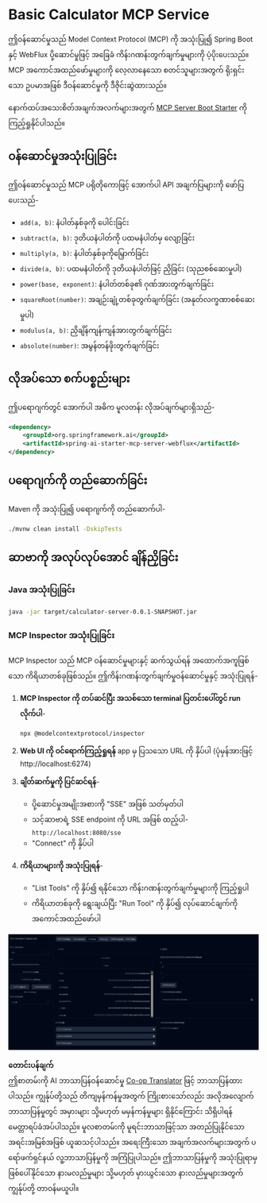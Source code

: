 <!--
CO_OP_TRANSLATOR_METADATA:
{
  "original_hash": "ed9cab32cc67c12d8969b407aa47100a",
  "translation_date": "2025-06-17T16:45:20+00:00",
  "source_file": "03-GettingStarted/01-first-server/solution/java/README.md",
  "language_code": "my"
}
-->
# Basic Calculator MCP Service

ဤဝန်ဆောင်မှုသည် Model Context Protocol (MCP) ကို အသုံးပြု၍ Spring Boot နှင့် WebFlux ပို့ဆောင်မှုဖြင့် အခြေခံ ကိန်းဂဏန်းတွက်ချက်မှုများကို ပံ့ပိုးပေးသည်။ MCP အကောင်အထည်ဖော်မှုများကို လေ့လာနေသော စတင်သူများအတွက် ရိုးရှင်းသော ဥပမာအဖြစ် ဒီဝန်ဆောင်မှုကို ဒီဇိုင်းဆွဲထားသည်။

နောက်ထပ်အသေးစိတ်အချက်အလက်များအတွက် [MCP Server Boot Starter](https://docs.spring.io/spring-ai/reference/api/mcp/mcp-server-boot-starter-docs.html) ကို ကြည့်ရှုနိုင်ပါသည်။


## ဝန်ဆောင်မှုအသုံးပြုခြင်း

ဤဝန်ဆောင်မှုသည် MCP ပရိုတိုကောဖြင့် အောက်ပါ API အချက်ပြများကို ဖော်ပြပေးသည်-

- `add(a, b)`: နံပါတ်နှစ်ခုကို ပေါင်းခြင်း
- `subtract(a, b)`: ဒုတိယနံပါတ်ကို ပထမနံပါတ်မှ လျော့ခြင်း
- `multiply(a, b)`: နံပါတ်နှစ်ခုကိုမြှောက်ခြင်း
- `divide(a, b)`: ပထမနံပါတ်ကို ဒုတိယနံပါတ်ဖြင့် ညှိခြင်း (သုညစစ်ဆေးမှုပါ)
- `power(base, exponent)`: နံပါတ်တစ်ခု၏ ဂုဏ်အားတွက်ချက်ခြင်း
- `squareRoot(number)`: အချဉ်းချုံ့တစ်ခုတွက်ချက်ခြင်း (အနုတ်လက္ခဏာစစ်ဆေးမှုပါ)
- `modulus(a, b)`: ညှိချိန်ကျန်ကျန်အားတွက်ချက်ခြင်း
- `absolute(number)`: အမွန်တန်ဖိုးတွက်ချက်ခြင်း

## လိုအပ်သော စက်ပစ္စည်းများ

ဤပရောဂျက်တွင် အောက်ပါ အဓိက မူလတန်း လိုအပ်ချက်များရှိသည်-

```xml
<dependency>
    <groupId>org.springframework.ai</groupId>
    <artifactId>spring-ai-starter-mcp-server-webflux</artifactId>
</dependency>
```

## ပရောဂျက်ကို တည်ဆောက်ခြင်း

Maven ကို အသုံးပြု၍ ပရောဂျက်ကို တည်ဆောက်ပါ-
```bash
./mvnw clean install -DskipTests
```

## ဆာဗာကို အလုပ်လုပ်အောင် ချိန်ညှိခြင်း

### Java အသုံးပြုခြင်း

```bash
java -jar target/calculator-server-0.0.1-SNAPSHOT.jar
```

### MCP Inspector အသုံးပြုခြင်း

MCP Inspector သည် MCP ဝန်ဆောင်မှုများနှင့် ဆက်သွယ်ရန် အထောက်အကူဖြစ်သော ကိရိယာတစ်ခုဖြစ်သည်။ ဤကိန်းဂဏန်းတွက်ချက်မှုဝန်ဆောင်မှုနှင့် အသုံးပြုရန်-

1. **MCP Inspector ကို တပ်ဆင်ပြီး အသစ်သော terminal ပြတင်းပေါ်တွင် run လိုက်ပါ**-
   ```bash
   npx @modelcontextprotocol/inspector
   ```

2. **Web UI ကို ဝင်ရောက်ကြည့်ရှုရန်** app မှ ပြသသော URL ကို နှိပ်ပါ (ပုံမှန်အားဖြင့် http://localhost:6274)

3. **ချိတ်ဆက်မှုကို ပြင်ဆင်ရန်**-
   - ပို့ဆောင်မှုအမျိုးအစားကို "SSE" အဖြစ် သတ်မှတ်ပါ
   - သင့်ဆာဗာရဲ့ SSE endpoint ကို URL အဖြစ် ထည့်ပါ- `http://localhost:8080/sse`
   - "Connect" ကို နှိပ်ပါ

4. **ကိရိယာများကို အသုံးပြုရန်**-
   - "List Tools" ကို နှိပ်၍ ရနိုင်သော ကိန်းဂဏန်းတွက်ချက်မှုများကို ကြည့်ရှုပါ
   - ကိရိယာတစ်ခုကို ရွေးချယ်ပြီး "Run Tool" ကို နှိပ်၍ လုပ်ဆောင်ချက်ကို အကောင်အထည်ဖော်ပါ

![MCP Inspector Screenshot](../../../../../../translated_images/tool.40e180a7b0d0fe2067cf96435532b01f63f7f8619d6b0132355a04b426b669ac.my.png)

**တောင်းပန်ချက်**  
ဤစာတမ်းကို AI ဘာသာပြန်ဝန်ဆောင်မှု [Co-op Translator](https://github.com/Azure/co-op-translator) ဖြင့် ဘာသာပြန်ထားပါသည်။ ကျွန်ုပ်တို့သည် တိကျမှန်ကန်မှုအတွက် ကြိုးစားသော်လည်း အလိုအလျောက် ဘာသာပြန်မှုတွင် အမှားများ သို့မဟုတ် မမှန်ကန်မှုများ ရှိနိုင်ကြောင်း သိရှိပါရန် မေတ္တာရပ်ခံအပ်ပါသည်။ မူလစာတမ်းကို မူရင်းဘာသာဖြင့်သာ အတည်ပြုနိုင်သော အရင်းအမြစ်အဖြစ် ယူဆသင့်ပါသည်။ အရေးကြီးသော အချက်အလက်များအတွက် ပရော်ဖက်ရှင်နယ် လူ့ဘာသာပြန်မှုကို အကြံပြုပါသည်။ ဤဘာသာပြန်မှုကို အသုံးပြုရာမှ ဖြစ်ပေါ်နိုင်သော နားမလည်မှုများ သို့မဟုတ် မှားယွင်းသော နားလည်မှုများအတွက် ကျွန်ုပ်တို့ တာဝန်မယူပါ။